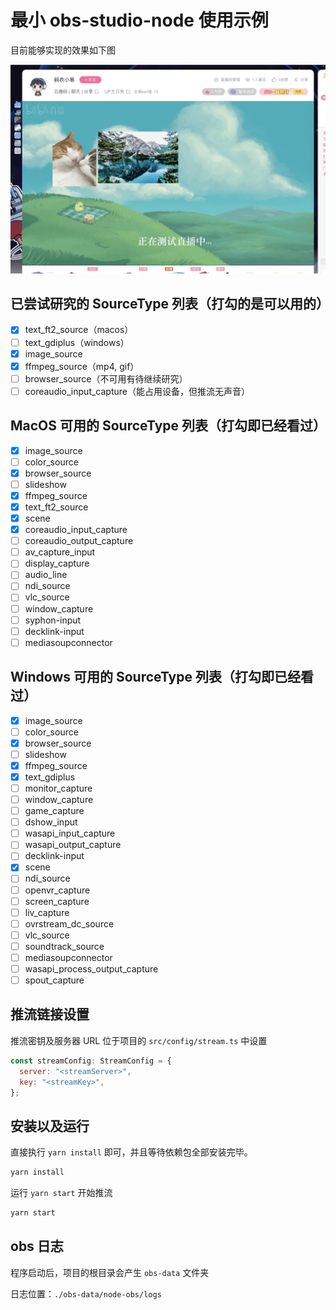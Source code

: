 # 最小 obs-studio-node 使用示例

目前能够实现的效果如下图

![效果图](./assets/screenshot.png)

## 已尝试研究的 SourceType 列表（打勾的是可以用的）

- [x] text_ft2_source（macos）
- [ ] text_gdiplus（windows）
- [x] image_source
- [x] ffmpeg_source（mp4, gif）
- [ ] browser_source（不可用有待继续研究）
- [ ] coreaudio_input_capture（能占用设备，但推流无声音）

## MacOS 可用的 SourceType 列表（打勾即已经看过）

- [x] image_source
- [ ] color_source
- [x] browser_source
- [ ] slideshow
- [x] ffmpeg_source
- [x] text_ft2_source
- [x] scene
- [x] coreaudio_input_capture
- [ ] coreaudio_output_capture
- [ ] av_capture_input
- [ ] display_capture
- [ ] audio_line
- [ ] ndi_source
- [ ] vlc_source
- [ ] window_capture
- [ ] syphon-input
- [ ] decklink-input
- [ ] mediasoupconnector

## Windows 可用的 SourceType 列表（打勾即已经看过）

- [x] image_source
- [ ] color_source
- [x] browser_source
- [ ] slideshow
- [x] ffmpeg_source
- [x] text_gdiplus
- [ ] monitor_capture
- [ ] window_capture
- [ ] game_capture
- [ ] dshow_input
- [ ] wasapi_input_capture
- [ ] wasapi_output_capture
- [ ] decklink-input
- [x] scene
- [ ] ndi_source
- [ ] openvr_capture
- [ ] screen_capture
- [ ] liv_capture
- [ ] ovrstream_dc_source
- [ ] vlc_source
- [ ] soundtrack_source
- [ ] mediasoupconnector
- [ ] wasapi_process_output_capture
- [ ] spout_capture

## 推流链接设置

推流密钥及服务器 URL 位于项目的 `src/config/stream.ts` 中设置

```js
const streamConfig: StreamConfig = {
  server: "<streamServer>",
  key: "<streamKey>",
};
```

## 安装以及运行

直接执行 `yarn install` 即可，并且等待依赖包全部安装完毕。

```bash
yarn install
```

运行 `yarn start` 开始推流

```bash
yarn start
```

## obs 日志

程序启动后，项目的根目录会产生 `obs-data` 文件夹

日志位置：`./obs-data/node-obs/logs`
